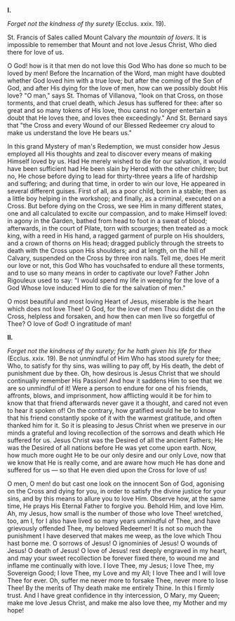 
**I\.**

*Forget not the kindness of thy surety* (Ecclus. xxix. 19).

St. Francis of Sales called Mount Calvary *the mountain of lovers*. It is impossible to remember that Mount and not love Jesus Christ, Who died there for love of us.

O God! how is it that men do not love this God Who has done so much to be loved by men! Before the Incarnation of the Word, man might have doubted whether God loved him with a true love; but after the coming of the Son of God, and after His dying for the love of men, how can we possibly doubt His love? \"O man,\" says St. Thomas of Villanova, \"look on that Cross, on those torments, and that cruel death, which Jesus has suffered for thee: after so great and so many tokens of His love, thou canst no longer entertain a doubt that He loves thee, and loves thee exceedingly.\" And St. Bernard says that \"the Cross and every Wound of our Blessed Redeemer cry aloud to make us understand the love He bears us.\"

In this grand Mystery of man\'s Redemption, we must consider how Jesus employed all His thoughts and zeal to discover every means of making Himself loved by us. Had He merely wished to die for our salvation, it would have been sufficient had He been slain by Herod with the other children; but no, He chose before dying to lead for thirty-three years a life of hardship and suffering; and during that time, in order to win our love, He appeared in several different guises. First of all, as a poor child, born in a stable; then as a little boy helping in the workshop; and finally, as a criminal, executed on a Cross. But before dying on the Cross, we see Him in many different states, one and all calculated to excite our compassion, and to make Himself loved: in agony in the Garden, bathed from head to foot in a sweat of blood; afterwards, in the court of Pilate, torn with scourges; then treated as a mock king, with a reed in His hand, a ragged garment of purple on His shoulders, and a crown of thorns on His head; dragged publicly through the streets to death with the Cross upon His shoulders; and at length, on the hill of Calvary, suspended on the Cross by three iron nails. Tell me, does He merit our love or not, this God Who has vouchsafed to endure all these torments, and to use so many means in order to captivate our love? Father John Rigouleux used to say: \"I would spend my life in weeping for the love of a God Whose love induced Him to die for the salvation of men.\"

O most beautiful and most loving Heart of Jesus, miserable is the heart which does not love Thee! O God, for the love of men Thou didst die on the Cross, helpless and forsaken, and how then can men live so forgetful of Thee? O love of God! O ingratitude of man!

**II\.**

*Forget not the kindness of thy surety; for he hath given his life for thee* (Ecclus. xxix. 19). Be not unmindful of Him Who has stood surety for thee; Who, to satisfy for thy sins, was willing to pay off, by His death, the debt of punishment due by thee. Oh, how desirous is Jesus Christ that we should continually remember His Passion! And how it saddens Him to see that we are so unmindful of it! Were a person to endure for one of his friends, affronts, blows, and imprisonment, how afflicting would it be for him to know that that friend afterwards never gave it a thought, and cared not even to hear it spoken of! On the contrary, how gratified would he be to know that his friend constantly spoke of it with the warmest gratitude, and often thanked him for it. So it is pleasing to Jesus Christ when we preserve in our minds a grateful and loving recollection of the sorrows and death which He suffered for us. Jesus Christ was the Desired of all the ancient Fathers; He was the Desired of all nations before He was yet come upon earth. Now, how much more ought He to be our only desire and our only Love, now that we know that He is really come, and are aware how much He has done and suffered for us — so that He even died upon the Cross for love of us!

O men, O men! do but cast one look on the innocent Son of God, agonising on the Cross and dying for you, in order to satisfy the divine justice for your sins, and by this means to allure you to love Him. Observe how, at the same time, He prays His Eternal Father to forgive you. Behold Him, and love Him. Ah, my Jesus, how small is the number of those who love Thee! wretched, too, am I, for I also have lived so many years unmindful of Thee, and have grievously offended Thee, my beloved Redeemer! It is not so much the punishment I have deserved that makes me weep, as the love which Thou hast borne me. O sorrows of Jesus! O ignominies of Jesus! O wounds of Jesus! O death of Jesus! O love of Jesus! rest deeply engraved in my heart, and may your sweet recollection be forever fixed there, to wound me and inflame me continually with love. I love Thee, my Jesus; I love Thee, my Sovereign Good; I love Thee, my Love and my All; I love Thee and I will love Thee for ever. Oh, suffer me never more to forsake Thee, never more to lose Thee! By the merits of Thy death make me entirely Thine. In this I firmly trust. And I have great confidence in thy intercession, O Mary, my Queen; make me love Jesus Christ, and make me also love thee, my Mother and my hope!

